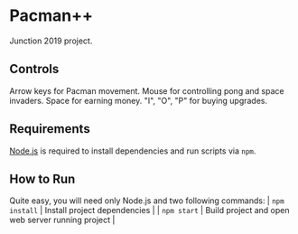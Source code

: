 # Pacman++
Junction 2019 project.

## Controls
Arrow keys for Pacman movement. Mouse for controlling pong and space invaders. Space for earning money. "I", "O", "P" for buying upgrades.

## Requirements

[Node.js](https://nodejs.org) is required to install dependencies and run scripts via `npm`.

## How to Run
Quite easy, you will need only Node.js and two following commands:
| `npm install` | Install project dependencies |
| `npm start` | Build project and open web server running project |

